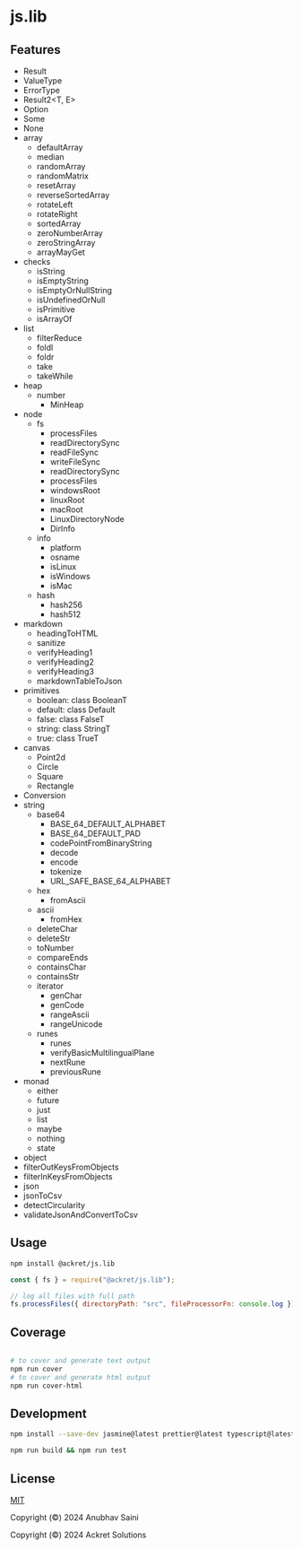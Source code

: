 # js.lib

## Features

-   Result<T>
-   ValueType<T>
-   ErrorType
-   Result2<T, E>
-   Option<T>
-   Some<T>
-   None
-   array
    -   defaultArray
    -   median
    -   randomArray
    -   randomMatrix
    -   resetArray
    -   reverseSortedArray
    -   rotateLeft
    -   rotateRight
    -   sortedArray
    -   zeroNumberArray
    -   zeroStringArray
    -   arrayMayGet<T>
-   checks
    -   isString
    -   isEmptyString
    -   isEmptyOrNullString
    -   isUndefinedOrNull
    -   isPrimitive
    -   isArrayOf
-   list
    -   filterReduce
    -   foldl
    -   foldr
    -   take
    -   takeWhile
-   heap
    -   number
        -   MinHeap
-   node
    -   fs
        -   processFiles
        -   readDirectorySync
        -   readFileSync
        -   writeFileSync
        -   readDirectorySync
        -   processFiles
        -   windowsRoot
        -   linuxRoot
        -   macRoot
        -   LinuxDirectoryNode
        -   DirInfo
    -   info
        -   platform
        -   osname
        -   isLinux
        -   isWindows
        -   isMac
    -   hash
        -   hash256
        -   hash512
-   markdown
    -   headingToHTML
    -   sanitize
    -   verifyHeading1
    -   verifyHeading2
    -   verifyHeading3
    -   markdownTableToJson
-   primitives
    -   boolean: class BooleanT
    -   default: class Default
    -   false: class FalseT
    -   string: class StringT
    -   true: class TrueT
-   canvas
    -   Point2d
    -   Circle
    -   Square
    -   Rectangle
-   Conversion
-   string
    -   base64
        -   BASE_64_DEFAULT_ALPHABET
        -   BASE_64_DEFAULT_PAD
        -   codePointFromBinaryString
        -   decode
        -   encode
        -   tokenize
        -   URL_SAFE_BASE_64_ALPHABET
    -   hex
        -   fromAscii
    -   ascii
        -   fromHex
    -   deleteChar
    -   deleteStr
    -   toNumber
    -   compareEnds
    -   containsChar
    -   containsStr
    -   iterator
        -   genChar
        -   genCode
        -   rangeAscii
        -   rangeUnicode
    -   runes
        -   runes
        -   verifyBasicMultilingualPlane
        -   nextRune
        -   previousRune
-   monad
    -   either
    -   future
    -   just
    -   list
    -   maybe
    -   nothing
    -   state
-   object
-   filterOutKeysFromObjects
-   filterInKeysFromObjects
-   json
-   jsonToCsv
-   detectCircularity
-   validateJsonAndConvertToCsv

## Usage

```bash
npm install @ackret/js.lib
```

```javascript
const { fs } = require("@ackret/js.lib");

// log all files with full path
fs.processFiles({ directoryPath: "src", fileProcessorFn: console.log });
```

## Coverage

```bash

# to cover and generate text output
npm run cover
# to cover and generate html output
npm run cover-html

```

## Development

```bash
npm install --save-dev jasmine@latest prettier@latest typescript@latest @types/jasmine@latest @types/node@latest

npm run build && npm run test
```

## License

[MIT](./LICENSE)

Copyright (&copy;) 2024 Anubhav Saini

Copyright (&copy;) 2024 Ackret Solutions
